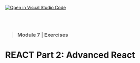 [![Open in Visual Studio Code](https://classroom.github.com/assets/open-in-vscode-718a45dd9cf7e7f842a935f5ebbe5719a5e09af4491e668f4dbf3b35d5cca122.svg)](https://classroom.github.com/online_ide?assignment_repo_id=14200940&assignment_repo_type=AssignmentRepo)

<br/>
<br/>

>### Module 7 | Exercises

# REACT Part 2: Advanced React

<br/>

